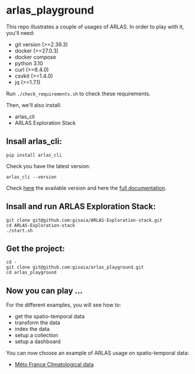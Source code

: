 # arlas_playground

This repo illustrates a couple of usages of ARLAS. In order to play with it, you'll need:

- git version (>=2.39.3)
- docker (>=27.0.3)
- docker compose
- python 3.10
- curl (>=8.4.0)
- csvkit (>=1.4.0)
- jq (>=1.7.1)

Run `./check_requirements.sh` to check these requirements.

Then, we'll also install:
- arlas_cli
- ARLAS Exploration Stack

## Insall arlas_cli:

```shell
pip install arlas_cli
```

Check you have the latest version:

```shell
arlas_cli --version
```

Check [here](https://pypi.org/project/arlas-cli/#history) the available version and here the [full documentation](https://gisaia.github.io/arlas_cli/).

## Insall and run ARLAS Exploration Stack:

```shell
git clone git@github.com:gisaia/ARLAS-Exploration-stack.git
cd ARLAS-Exploration-stack
./start.sh
```

## Get the project:

```shell
cd -
git clone git@github.com:gisaia/arlas_playground.git
cd arlas_playground
```

## Now you can play ...

For the different examples, you will see how to:
- get the spatio-temporal data
- transform the data
- index the data
- setup a collection
- setup a dashboard

You can now choose an example of ARLAS usage on spatio-temporal data:
- [Méto France Climatological data](meteo_france/README.md)
